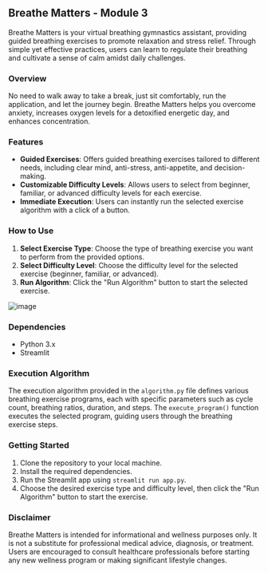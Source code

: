 ## Breathe Matters - Module 3

Breathe Matters is your virtual breathing gymnastics assistant, providing guided breathing exercises to promote relaxation and stress relief. Through simple yet effective practices, users can learn to regulate their breathing and cultivate a sense of calm amidst daily challenges.

### Overview
No need to walk away to take a break, just sit comfortably, run the application, and let the journey begin. Breathe Matters helps you overcome anxiety, increases oxygen levels for a detoxified energetic day, and enhances concentration. 

### Features
- **Guided Exercises**: Offers guided breathing exercises tailored to different needs, including clear mind, anti-stress, anti-appetite, and decision-making.
- **Customizable Difficulty Levels**: Allows users to select from beginner, familiar, or advanced difficulty levels for each exercise.
- **Immediate Execution**: Users can instantly run the selected exercise algorithm with a click of a button.

### How to Use
1. **Select Exercise Type**: Choose the type of breathing exercise you want to perform from the provided options.
2. **Select Difficulty Level**: Choose the difficulty level for the selected exercise (beginner, familiar, or advanced).
3. **Run Algorithm**: Click the "Run Algorithm" button to start the selected exercise.

![image](https://github.com/tejucodes10/Mind-Matters/assets/119094222/f6710155-1ff0-4b58-b30e-baccb2c75e78)

### Dependencies
- Python 3.x
- Streamlit

### Execution Algorithm
The execution algorithm provided in the `algorithm.py` file defines various breathing exercise programs, each with specific parameters such as cycle count, breathing ratios, duration, and steps. The `execute_program()` function executes the selected program, guiding users through the breathing exercise steps.

### Getting Started
1. Clone the repository to your local machine.
2. Install the required dependencies. 
3. Run the Streamlit app using `streamlit run app.py`.
4. Choose the desired exercise type and difficulty level, then click the "Run Algorithm" button to start the exercise.

### Disclaimer
Breathe Matters is intended for informational and wellness purposes only. It is not a substitute for professional medical advice, diagnosis, or treatment. Users are encouraged to consult healthcare professionals before starting any new wellness program or making significant lifestyle changes.

